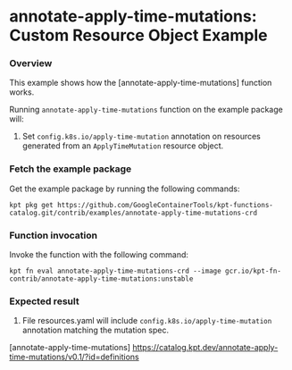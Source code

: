 # annotate-apply-time-mutations: Custom Resource Object Example

### Overview

This example shows how the [annotate-apply-time-mutations] function works.

Running `annotate-apply-time-mutations` function on the example package will:

1.  Set `config.k8s.io/apply-time-mutation` annotation on resources generated from an `ApplyTimeMutation` resource object.

### Fetch the example package

Get the example package by running the following commands:

```shell
kpt pkg get https://github.com/GoogleContainerTools/kpt-functions-catalog.git/contrib/examples/annotate-apply-time-mutations-crd
```

### Function invocation

Invoke the function with the following command:

```shell
kpt fn eval annotate-apply-time-mutations-crd --image gcr.io/kpt-fn-contrib/annotate-apply-time-mutations:unstable
```

### Expected result

1.  File resources.yaml will include `config.k8s.io/apply-time-mutation` annotation matching the mutation spec.

[annotate-apply-time-mutations] https://catalog.kpt.dev/annotate-apply-time-mutations/v0.1/?id=definitions
